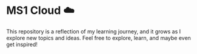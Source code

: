 # MS1 Cloud ☁️

This repository is a reflection of my learning journey, and it grows as I explore new topics and ideas. Feel free to explore, learn, and maybe even get inspired!
